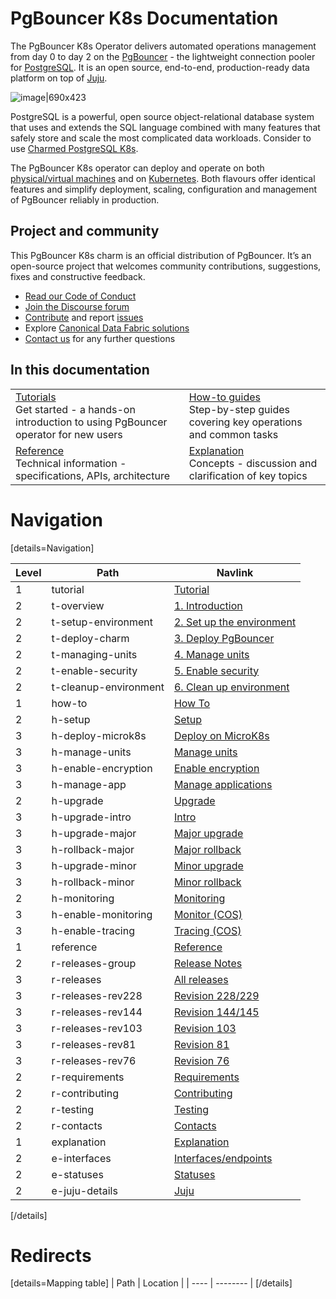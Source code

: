 # PgBouncer K8s Documentation

The PgBouncer K8s Operator delivers automated operations management from day 0 to day 2 on the [PgBouncer](http://www.pgbouncer.org/) - the lightweight connection pooler for [PostgreSQL](https://www.postgresql.org/). It is an open source, end-to-end, production-ready data platform on top of [Juju](https://juju.is/).

![image|690x423](upload://fqMd5JlHeegw0PlUjhWKRu858Nc.png)

PostgreSQL is a powerful, open source object-relational database system that uses and extends the SQL language combined with many features that safely store and scale the most complicated data workloads. Consider to use [Charmed PostgreSQL K8s](https://charmhub.io/postgresql-k8s).

The PgBouncer K8s operator can deploy and operate on both [physical/virtual machines](https://github.com/canonical/pgbouncer-operator) and on [Kubernetes](https://github.com/canonical/pgbouncer-k8s-operator). Both flavours offer identical features and simplify deployment, scaling, configuration and management of PgBouncer reliably in production.

## Project and community

This PgBouncer K8s charm is an official distribution of PgBouncer. It’s an open-source project that welcomes community contributions, suggestions, fixes and constructive feedback.
- [Read our Code of Conduct](https://ubuntu.com/community/code-of-conduct)
- [Join the Discourse forum](https://discourse.charmhub.io/tag/pgbouncer)
- [Contribute](https://github.com/canonical/pgbouncer-k8s-operator/blob/main/CONTRIBUTING.md) and report [issues](https://github.com/canonical/pgbouncer-k8s-operator/issues/new/choose)
- Explore [Canonical Data Fabric solutions](https://canonical.com/data)
-  [Contact us](/t/12264) for any further questions

## In this documentation

| | |
|--|--|
|  [Tutorials](/t/12251)</br>  Get started - a hands-on introduction to using PgBouncer operator for new users </br> |  [How-to guides](/t/12257) </br> Step-by-step guides covering key operations and common tasks |
| [Reference](/t/12261) </br> Technical information - specifications, APIs, architecture | [Explanation](/t/12265) </br> Concepts - discussion and clarification of key topics  |

# Navigation

[details=Navigation]

| Level | Path | Navlink |
|---------|---------|-------------|
| 1 | tutorial | [Tutorial]() |
| 2 | t-overview | [1. Introduction](/t/12251) |
| 2 | t-setup-environment | [2. Set up the environment](/t/12252) |
| 2 | t-deploy-charm | [3. Deploy PgBouncer](/t/12253) |
| 2 | t-managing-units | [4. Manage units](/t/12254) |
| 2 | t-enable-security | [5. Enable security](/t/12255) |
| 2 | t-cleanup-environment | [6. Clean up environment](/t/12256) |
| 1 | how-to | [How To]() |
| 2 | h-setup | [Setup]() |
| 3 | h-deploy-microk8s | [Deploy on MicroK8s](/t/12257) |
| 3 | h-manage-units | [Manage units](/t/12258) |
| 3 | h-enable-encryption | [Enable encryption](/t/12259) |
| 3 | h-manage-app | [Manage applications](/t/12260) |
| 2 | h-upgrade | [Upgrade]() |
| 3 | h-upgrade-intro | [Intro](/t/12267) |
| 3 | h-upgrade-major | [Major upgrade](/t/12268) |
| 3 | h-rollback-major | [Major rollback](/t/12269) |
| 3 | h-upgrade-minor | [Minor upgrade](/t/12270) |
| 3 | h-rollback-minor | [Minor rollback](/t/12271) |
| 2 | h-monitoring | [Monitoring]() |
| 3 | h-enable-monitoring | [Monitor (COS)](/t/12279) |
| 3 | h-enable-tracing | [Tracing (COS)](/t/14789) |
| 1 | reference | [Reference]() |
| 2 | r-releases-group | [Release Notes]() |
| 3 | r-releases | [All releases](/t/12261) |
| 3 | r-releases-rev228 | [Revision 228/229](/t/15090) |
| 3 | r-releases-rev144 | [Revision 144/145](/t/14070) |
| 3 | r-releases-rev103 | [Revision 103](/t/13297) |
| 3 | r-releases-rev81 | [Revision 81](/t/12751) |
| 3 | r-releases-rev76 | [Revision 76](/t/12262) |
| 2 | r-requirements | [Requirements](/t/12263) |
| 2 | r-contributing | [Contributing](https://github.com/canonical/pgbouncer-k8s-operator/blob/main/CONTRIBUTING.md) |
| 2 | r-testing | [Testing](/t/12272) |
| 2 | r-contacts | [Contacts](/t/12264) |
| 1 | explanation | [Explanation]() |
| 2 | e-interfaces | [Interfaces/endpoints](/t/12265) |
| 2 | e-statuses | [Statuses](/t/12266) |
| 2 | e-juju-details | [Juju](/t/12274) |

[/details]

# Redirects

[details=Mapping table]
| Path | Location |
| ---- | -------- |
[/details]